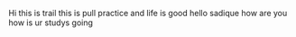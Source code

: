 Hi this is trail
this is pull practice 
and life is good
hello sadique 
how are you
how is ur studys going
